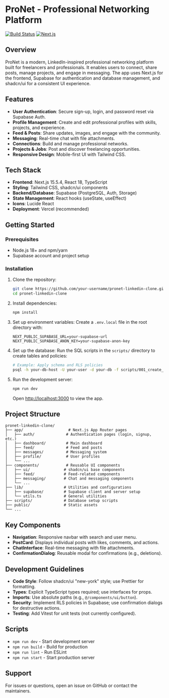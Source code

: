 # ProNet - Professional Networking Platform

[![Build Status](https://img.shields.io/badge/build-passing-brightgreen)](https://example.com)
[![Next.js](https://img.shields.io/badge/Next.js-15.5.4-black)](https://nextjs.org/)

## Overview

ProNet is a modern, LinkedIn-inspired professional networking platform built for freelancers and professionals. It enables users to connect, share posts, manage projects, and engage in messaging. The app uses Next.js for the frontend, Supabase for authentication and database management, and shadcn/ui for a consistent UI experience.

## Features

- **User Authentication**: Secure sign-up, login, and password reset via Supabase Auth.
- **Profile Management**: Create and edit professional profiles with skills, projects, and experience.
- **Feed & Posts**: Share updates, images, and engage with the community.
- **Messaging**: Real-time chat with file attachments.
- **Connections**: Build and manage professional networks.
- **Projects & Jobs**: Post and discover freelancing opportunities.
- **Responsive Design**: Mobile-first UI with Tailwind CSS.

## Tech Stack

- **Frontend**: Next.js 15.5.4, React 18, TypeScript
- **Styling**: Tailwind CSS, shadcn/ui components
- **Backend/Database**: Supabase (PostgreSQL, Auth, Storage)
- **State Management**: React hooks (useState, useEffect)
- **Icons**: Lucide React
- **Deployment**: Vercel (recommended)

## Getting Started

### Prerequisites

- Node.js 18+ and npm/yarn
- Supabase account and project setup

### Installation

1. Clone the repository:

   ```bash
   git clone https://github.com/your-username/pronet-linkedin-clone.git
   cd pronet-linkedin-clone
   ```

2. Install dependencies:

   ```bash
   npm install
   ```

3. Set up environment variables:
   Create a `.env.local` file in the root directory with:

   ```env
   NEXT_PUBLIC_SUPABASE_URL=your-supabase-url
   NEXT_PUBLIC_SUPABASE_ANON_KEY=your-supabase-anon-key
   ```

4. Set up the database:
   Run the SQL scripts in the `scripts/` directory to create tables and policies:

   ```bash
   # Example: Apply schema and RLS policies
   psql -h your-db-host -U your-user -d your-db -f scripts/001_create_database_schema.sql
   ```

5. Run the development server:
   ```bash
   npm run dev
   ```
   Open [http://localhost:3000](http://localhost:3000) to view the app.

## Project Structure

```
pronet-linkedin-clone/
├── app/                    # Next.js App Router pages
│   ├── auth/              # Authentication pages (login, signup, etc.)
│   ├── dashboard/         # Main dashboard
│   ├── feed/              # Feed and posts
│   ├── messages/          # Messaging system
│   ├── profile/           # User profiles
│   └── ...
├── components/            # Reusable UI components
│   ├── ui/               # shadcn/ui base components
│   ├── feed/             # Feed-related components
│   ├── messaging/        # Chat and messaging components
│   └── ...
├── lib/                  # Utilities and configurations
│   ├── supabase/         # Supabase client and server setup
│   └── utils.ts          # General utilities
├── scripts/              # Database setup scripts
├── public/               # Static assets
└── ...
```

## Key Components

- **Navigation**: Responsive navbar with search and user menu.
- **PostCard**: Displays individual posts with likes, comments, and actions.
- **ChatInterface**: Real-time messaging with file attachments.
- **ConfirmationDialog**: Reusable modal for confirmations (e.g., deletions).

## Development Guidelines

- **Code Style**: Follow shadcn/ui "new-york" style; use Prettier for formatting.
- **Types**: Explicit TypeScript types required; use interfaces for props.
- **Imports**: Use absolute paths (e.g., `@/components/ui/button`).
- **Security**: Implement RLS policies in Supabase; use confirmation dialogs for destructive actions.
- **Testing**: Add Vitest for unit tests (not currently configured).

## Scripts

- `npm run dev` - Start development server
- `npm run build` - Build for production
- `npm run lint` - Run ESLint
- `npm run start` - Start production server

## Support

For issues or questions, open an issue on GitHub or contact the maintainers.

